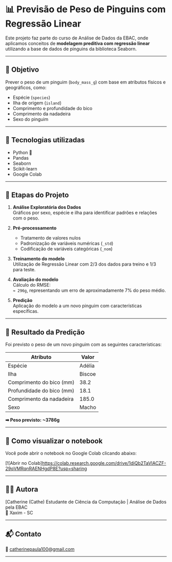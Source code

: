 # 📊 Previsão de Peso de Pinguins com Regressão Linear

Este projeto faz parte do curso de Análise de Dados da EBAC, onde aplicamos conceitos de **modelagem preditiva com regressão linear** utilizando a base de dados de pinguins da biblioteca Seaborn.

---

## 🎯 Objetivo

Prever o peso de um pinguim (`body_mass_g`) com base em atributos físicos e geográficos, como:

- Espécie (`species`)
- Ilha de origem (`island`)
- Comprimento e profundidade do bico
- Comprimento da nadadeira
- Sexo do pinguim

---

## 🧰 Tecnologias utilizadas

- Python 🐍
- Pandas
- Seaborn
- Scikit-learn
- Google Colab

---

## 🔎 Etapas do Projeto

1. **Análise Exploratória dos Dados**  
   Gráficos por sexo, espécie e ilha para identificar padrões e relações com o peso.

2. **Pré-processamento**  
   - Tratamento de valores nulos  
   - Padronização de variáveis numéricas (`_std`)  
   - Codificação de variáveis categóricas (`_nom`)

3. **Treinamento do modelo**  
   Utilização de Regressão Linear com 2/3 dos dados para treino e 1/3 para teste.

4. **Avaliação do modelo**  
   Cálculo do RMSE:  
   `≈ 296g`, representando um erro de aproximadamente 7% do peso médio.

5. **Predição**  
   Aplicação do modelo a um novo pinguim com características específicas.

---

## 🐧 Resultado da Predição

Foi previsto o peso de um novo pinguim com as seguintes características:

| Atributo                   | Valor     |
|----------------------------|-----------|
| Espécie                    | Adélia    |
| Ilha                       | Biscoe    |
| Comprimento do bico (mm)   | 38.2      |
| Profundidade do bico (mm)  | 18.1      |
| Comprimento da nadadeira   | 185.0     |
| Sexo                       | Macho     |

**➡ Peso previsto: ~3786g**

---

## 📂 Como visualizar o notebook

Você pode abrir o notebook no Google Colab clicando abaixo:

[![Abrir no Colab]https://colab.research.google.com/drive/1diQb2TaVlACZF-29qVMRqnRAENHgdP8E?usp=sharing



>

---

## 👩‍💻 Autora

[Catherine (Cathe)
Estudante de Ciência da Computação | Análise de Dados pela EBAC  
📍 Xaxim - SC

---

## 📬 Contato

📧 catherinepaula100@gmail.com

---

